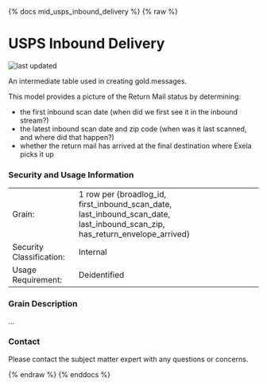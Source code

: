 {% docs mid_usps_inbound_delivery %}
{% raw %}

# USPS Inbound Delivery

![last updated](assets/update_badges/mid_usps_inbound_delivery.svg)

An intermediate table used in creating gold.messages. 

This model provides a picture of the Return Mail status by determining:
 - the first inbound scan date (when did we first see it in the inbound stream?)
 - the latest inbound scan date and zip code (when was it last scanned, and where did that happen?)
 - whether the return mail has arrived at the final destination where Exela picks it up


### Security and Usage Information
|     |     |
| --- | --- |
| Grain:                   | 1 row per {broadlog_id, first_inbound_scan_date, last_inbound_scan_date, last_inbound_scan_zip, has_return_envelope_arrived} |
| Security Classification: | Internal |
| Usage Requirement:       | Deidentified |

### Grain Description
...


### Contact
Please contact the subject matter expert with any questions or concerns.

{% endraw %}
{% enddocs %}